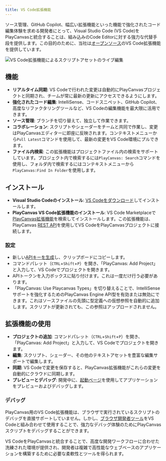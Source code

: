 ```yaml
---
title: VS Code拡張機能
---
```


ソース管理、GitHub Copilot、幅広い拡張機能といった機能で強化されたコード編集体験を求める開発者にとって、Visual Studio Code (VS Code)をPlayCanvasと統合することは、組み込みのCode Editorに対する強力な代替手段を提供します。この目的のために、当社は[オープンソース](https://github.com/playcanvas/vscode-extension)のVS Code拡張機能を提供しています。

![VS Code拡張機能によるスクリプトアセットのライブ編集](/img/user-manual/scripting/vscode-extension.webp)

## 機能

* **リアルタイム同期**: VS Codeで行われた変更は自動的にPlayCanvasプロジェクトと同期され、チームが常に最新の更新にアクセスできるようにします。
* **強化されたコード編集**: IntelliSense、コードスニペット、GitHub Copilot、高度なリファクタリングツールなど、VS Codeの編集機能を最大限に活用できます。
* **ソース管理**: ブランチを切り替えて、独立して作業できます。
* **コラボレーション**: スクリプトやシェーダーをチームと共同で作業し、変更はPlayCanvasエディターに即座に反映されます。コンテキストメニューから`Pull Latest`コマンドを使用して、最新の変更をVS Code環境にプルできます。
* **ファイル内検索**: この拡張機能はプロジェクトファイル内の検索をサポートしています。プロジェクト内で検索するには`PlayCanvas: Search`コマンドを使用し、フォルダ内で検索するにはコンテキストメニューから`PlayCanvas:Find In Folder`を使用します。

## インストール

* **Visual Studio Codeのインストール**: [VS Codeをダウンロード](https://code.visualstudio.com/download)してインストールします。
* **PlayCanvas VS Code拡張機能のインストール**: VS Code Marketplaceで[PlayCanvas拡張機能](https://marketplace.visualstudio.com/items?itemName=playcanvas.playcanvas)を検索してインストールします。この拡張機能は、PlayCanvas [REST API](../../api/index.md)を使用してVS CodeをPlayCanvasプロジェクトに接続します。

### 設定

* 新しい[APIキーを生成](../../api/index.md#authorization)し、クリップボードにコピーします。
* コマンドパレット（`CTRL`+`Shift`+`P`）を開き、「PlayCanvas: Add Project」と入力して、VS Codeでプロジェクトを開きます。
* APIトークンを入力ボックスに貼り付けます。これは一度だけ行う必要があります。
* 「PlayCanvas: Use Playcanvas Types」を切り替えることで、IntelliSenseサポートを強化するためのPlayCanvas Engine API型を有効または無効にできます。これはソースファイルの先頭に型定義への仮想参照を自動的に追加します。スクリプトが更新されても、この参照はアップロードされません。

## 拡張機能の使用

* **プロジェクトの追加**: コマンドパレット（`CTRL`+`Shift`+`P`）を開き、「PlayCanvas: Add Project」と入力して、VS Codeでプロジェクトを開きます。
* **編集**: スクリプト、シェーダー、その他のテキストアセットを豊富な編集サポートで編集します。
* **同期**: VS Codeで変更を保存すると、PlayCanvas拡張機能がこれらの変更を自動的にクラウドに同期します。
* **プレビューとデバッグ**: 開発中に、[起動ページ](../../editor/interface/launch-page/index.md)を使用してアプリケーションをプレビューおよびデバッグします。

### デバッグ

PlayCanvas用のVS Code拡張機能は、ブラウザで実行されているスクリプトのデバッグを直接サポートしていません。しかし、[ブラウザ開発者ツール](../debugging/index.md)をVS Codeと組み合わせて使用​​することで、強力なデバッグ体験のためにPlayCanvasスクリプトをデバッグすることができます。

VS CodeをPlayCanvasと統合することで、高度な開発ワークフローに合わせた洗練された環境が提供され、開発者は複雑で高性能なウェブベースのアプリケーションを構築するために必要な柔軟性とツールを得られます。
